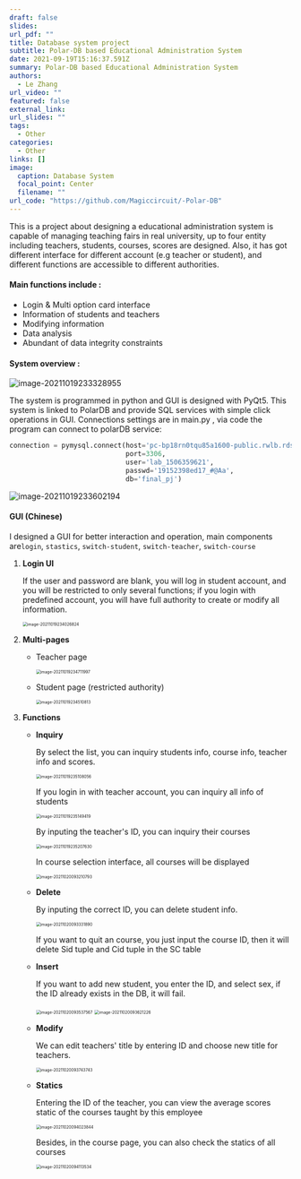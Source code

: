 ```yaml
---
draft: false
slides: 
url_pdf: ""
title: Database system project
subtitle: Polar-DB based Educational Administration System
date: 2021-09-19T15:16:37.591Z
summary: Polar-DB based Educational Administration System
authors:
  - Le Zhang
url_video: ""
featured: false
external_link: 
url_slides: ""
tags: 
  - Other
categories:
  - Other
links: []
image:
  caption: Database System
  focal_point: Center
  filename: ""
url_code: "https://github.com/Magiccircuit/-Polar-DB"
---
```



This is a project about designing a educational administration system is capable of managing teaching fairs in real university, up to four entity including teachers, students, courses, scores are designed. Also, it has got different interface for different account (e.g teacher or student), and different functions are accessible to different authorities. 

#### Main functions include  :

* Login & Multi option card interface 
* Information of students and teachers
* Modifying information
* Data analysis
* Abundant of data integrity constraints

#### System overview :

![image-20211019233328955](https://i.loli.net/2021/10/19/VxmPJwFT4hiZ9CH.png)

The system is programmed in python and GUI is designed with PyQt5. This system is linked to PolarDB and provide SQL services with simple click operations in GUI. Connections settings are in main.py , via code the program can connect to polarDB service:

```python
connection = pymysql.connect(host='pc-bp18rn0tqu85a1600-public.rwlb.rds.aliyuncs.com',
                             port=3306,
                             user='lab_1506359621',
                             passwd='19152398ed17_#@Aa',
                             db='final_pj')

```

![image-20211019233602194](https://i.loli.net/2021/10/19/6A251gHFlkGPJR8.png)



#### GUI (Chinese)

I designed a GUI for better interaction and operation, main components are`login`, `stastics`, `switch-student`, `switch-teacher`, `switch-course`

1. **Login UI** 

   If the user and password are blank, you will log in student account, and you will be restricted to only several functions; if you login with predefined account, you will have full authority to create or modify all information.

   <img src="https://i.loli.net/2021/10/19/ApdgEPbxZeXSYf5.png" alt="image-20211019234026824" style="zoom: 50%;" />

2. **Multi-pages**

   - Teacher page

     <img src="https://i.loli.net/2021/10/19/zLFQdTYt2kn5RqJ.png" alt="image-20211019234711997" style="zoom:50%;" />

   - Student page (restricted authority)

     <img src="https://i.loli.net/2021/10/19/wjnOsd4roRKBa9F.png" alt="image-20211019234510813" style="zoom:50%;" />

3. **Functions**

   - **Inquiry**

     By select the list, you can inquiry students info, course info, teacher info and scores.

     <img src="https://i.loli.net/2021/10/19/I1BftrCxZgovN7u.png" alt="image-20211019235108056" style="zoom: 50%;" />

     If you login in with teacher account, you can inquiry all info of students

     <img src="https://i.loli.net/2021/10/19/ucAXJhglo6HQYSa.png" alt="image-20211019235149419" style="zoom: 50%;" />

     By inputing the teacher's ID, you can inquiry their courses

     <img src="https://i.loli.net/2021/10/19/QrwnFYxmeUgGjtl.png" alt="image-20211019235207630" style="zoom: 50%;" />

     In course selection interface, all courses will be displayed 

     <img src="https://i.loli.net/2021/10/20/BEPuFH39b1f6Crs.png" alt="image-20211020093210793" style="zoom:50%;" />

   - **Delete**

     By inputing the correct ID, you can delete student info.

     <img src="https://i.loli.net/2021/10/20/SXP7q8zEs4wNLom.png" alt="image-20211020093331890" style="zoom: 50%;" />

     If you want to quit an course, you just input the course ID, then it will delete Sid tuple and Cid tuple in the SC table

   - **Insert**

     If you want to add new student, you enter the ID, and select sex, if the ID already exists in the DB, it will fail.

     <img src="https://i.loli.net/2021/10/20/ajmB9cpV12oxSNC.png" alt="image-20211020093537567" style="zoom: 50%;" />

     <img src="https://i.loli.net/2021/10/20/o8i4rFbvNLWRlPp.png" alt="image-20211020093621226" style="zoom: 50%;" />

   - **Modify**

     We can edit teachers' title by entering ID and choose  new title for teachers.

     <img src="https://i.loli.net/2021/10/20/2mSj19gqFdPXaNY.png" alt="image-20211020093743743" style="zoom: 50%;" />

   - **Statics**

     Entering the  ID of the teacher, you can view the average scores static of the courses taught by this employee

     <img src="https://i.loli.net/2021/10/20/w2NeqFgY9ZiT7Lh.png" alt="image-20211020094023844" style="zoom: 50%;" />

     Besides, in the course page, you can also check the statics of all courses

     <img src="https://i.loli.net/2021/10/20/xzDw2qIQyGX817R.png" alt="image-20211020094113534" style="zoom: 50%;" />